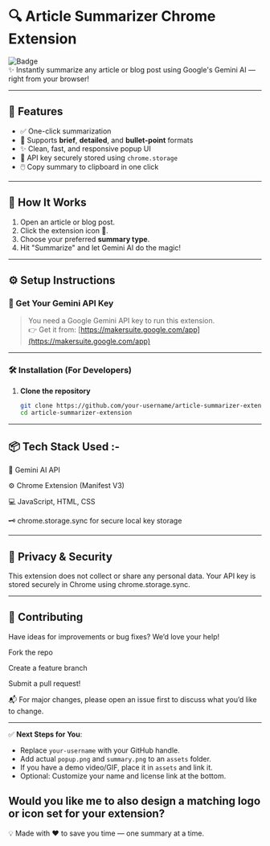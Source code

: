 # 🔍 Article Summarizer Chrome Extension

![Badge](https://img.shields.io/badge/Powered%20By-Gemini%20AI-ffb400?style=flat-square)  
✨ Instantly summarize any article or blog post using Google's Gemini AI — right from your browser!

---

## 🚀 Features

- ✅ One-click summarization
- 🎯 Supports **brief**, **detailed**, and **bullet-point** formats
- ✨ Clean, fast, and responsive popup UI
- 🔐 API key securely stored using `chrome.storage`
- 🖱️ Copy summary to clipboard in one click

---

## 🧠 How It Works

1. Open an article or blog post.
2. Click the extension icon 🧩.
3. Choose your preferred **summary type**.
4. Hit "Summarize" and let Gemini AI do the magic!

---

## ⚙️ Setup Instructions

### 🔑 Get Your Gemini API Key

> You need a Google Gemini API key to run this extension.  
> 👉 Get it from: [https://makersuite.google.com/app](https://makersuite.google.com/app)

---

### 🛠️ Installation (For Developers)

1. **Clone the repository**
   ```bash
   git clone https://github.com/your-username/article-summarizer-extension.git
   cd article-summarizer-extension


---

📦 Tech Stack Used :-
---

🧠 Gemini AI API

⚙️ Chrome Extension (Manifest V3)

💻 JavaScript, HTML, CSS

🗝️ chrome.storage.sync for secure local key storage

---
🔐 Privacy & Security
---
This extension does not collect or share any personal data.
Your API key is stored securely in Chrome using chrome.storage.sync.

---
🙌 Contributing
---
Have ideas for improvements or bug fixes? We’d love your help!

Fork the repo

Create a feature branch

Submit a pull request!

📬 For major changes, please open an issue first to discuss what you’d like to change.


---

✅ **Next Steps for You**:
- Replace `your-username` with your GitHub handle.
- Add actual `popup.png` and `summary.png` to an `assets` folder.
- If you have a demo video/GIF, place it in `assets` and link it.
- Optional: Customize your name and license link at the bottom.

Would you like me to also design a matching logo or icon set for your extension?
---

💡 Made with ❤️ to save you time — one summary at a time.
